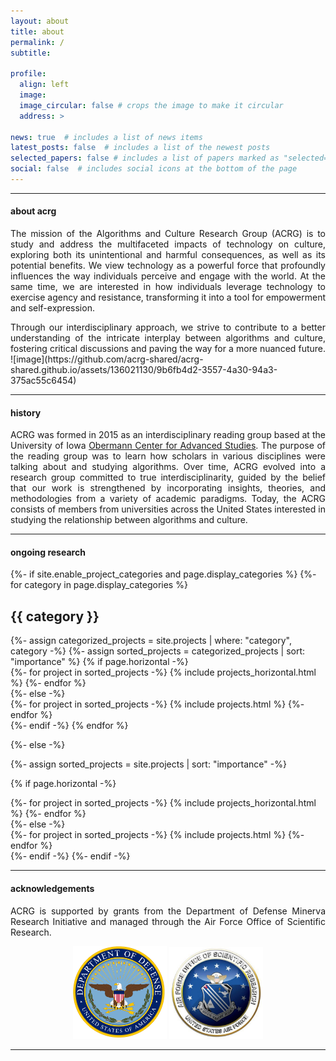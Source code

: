 ```yaml
---
layout: about
title: about
permalink: /
subtitle: 

profile:
  align: left
  image: 
  image_circular: false # crops the image to make it circular
  address: >

news: true  # includes a list of news items
latest_posts: false  # includes a list of the newest posts
selected_papers: false # includes a list of papers marked as "selected={true}"
social: false  # includes social icons at the bottom of the page
---
```


---
#### about acrg
<p style="text-align: justify">
The mission of the Algorithms and Culture Research Group (ACRG) is to study and address the multifaceted impacts of technology on culture, exploring both its unintentional and harmful consequences, as well as its potential benefits. We view technology as a powerful force that profoundly influences the way individuals perceive and engage with the world. At the same time, we are interested in how individuals leverage technology to exercise agency and resistance, transforming it into a tool for empowerment and self-expression. </p>
<p style="text-align: justify">
Through our interdisciplinary approach, we strive to contribute to a better understanding of the intricate interplay between algorithms and culture, fostering critical discussions and paving the way for a more nuanced future.
![image](https://github.com/acrg-shared/acrg-shared.github.io/assets/136021130/9b6fb4d2-3557-4a30-94a3-375ac55c6454)
</p>

---
#### history
<p style="text-align: justify">
ACRG was formed in 2015 as an interdisciplinary reading group based at the University of Iowa <a href="https://obermann.uiowa.edu/">Obermann Center for Advanced Studies</a>. The purpose of the reading group was to learn how scholars in various disciplines were talking about and studying algorithms. Over time, ACRG evolved into a research group committed to true interdisciplinarity, guided by the belief that our work is strengthened by incorporating insights, theories, and methodologies from a variety of academic paradigms. Today, the ACRG consists of members from universities across the United States interested in studying the relationship between algorithms and culture.
</p>

---
#### ongoing research

<!-- pages/projects.md -->
<div class="projects">
{%- if site.enable_project_categories and page.display_categories %}
  <!-- Display categorized projects -->
  {%- for category in page.display_categories %}
  <h2 class="category">{{ category }}</h2>
  {%- assign categorized_projects = site.projects | where: "category", category -%}
  {%- assign sorted_projects = categorized_projects | sort: "importance" %}
  <!-- Generate cards for each project -->
  {% if page.horizontal -%}
  <div class="container">
    <div class="row row-cols-2">
    {%- for project in sorted_projects -%}
      {% include projects_horizontal.html %}
    {%- endfor %}
    </div>
  </div>
  {%- else -%}
  <div class="grid">
    {%- for project in sorted_projects -%}
      {% include projects.html %}
    {%- endfor %}
  </div>
  {%- endif -%}
  {% endfor %}

{%- else -%}
<!-- Display projects without categories -->
{%- assign sorted_projects = site.projects | sort: "importance" -%}
  <!-- Generate cards for each project -->
{% if page.horizontal -%}
  <div class="container">
    <div class="row row-cols-2">
    {%- for project in sorted_projects -%}
      {% include projects_horizontal.html %}
    {%- endfor %}
    </div>
  </div>
  {%- else -%}
  <div class="grid">
    {%- for project in sorted_projects -%}
      {% include projects.html %}
    {%- endfor %}
  </div>
  {%- endif -%}
{%- endif -%}
</div>



---

#### acknowledgements

<p style="text-align: justify">
ACRG is supported by grants from the Department of Defense Minerva Research Initiative and managed through the Air Force Office of Scientific Research.
</p>

<p style="text-align: center">
<img src="assets/img/USDoD_seal.png" width="150px">
<img src="assets/img/afosr.png" width="150px">
</p>

---

